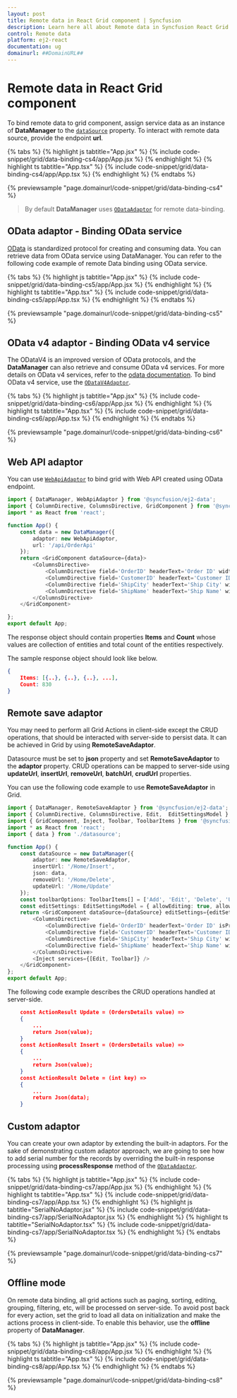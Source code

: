 ```yaml
---
layout: post
title: Remote data in React Grid component | Syncfusion
description: Learn here all about Remote data in Syncfusion React Grid component of Syncfusion Essential JS 2 and more.
control: Remote data 
platform: ej2-react
documentation: ug
domainurl: ##DomainURL##
---
```


# Remote data in React Grid component

To bind remote data to grid component, assign service data as an instance of **DataManager** to the [`dataSource`](https://ej2.syncfusion.com/angular/documentation/api/grid/#datasource) property. To interact with remote data source, provide the endpoint **url**.

{% tabs %}
{% highlight js tabtitle="App.jsx" %}
{% include code-snippet/grid/data-binding-cs4/app/App.jsx %}
{% endhighlight %}
{% highlight ts tabtitle="App.tsx" %}
{% include code-snippet/grid/data-binding-cs4/app/App.tsx %}
{% endhighlight %}
{% endtabs %}

 {% previewsample "page.domainurl/code-snippet/grid/data-binding-cs4" %}

> By default **DataManager** uses [`ODataAdaptor`](https://ej2.syncfusion.com/react/documentation/data/adaptors/#odata-adaptor) for remote data-binding.

## OData adaptor - Binding OData service

[OData](http://www.odata.org/documentation/odata-version-3-0/) is standardized protocol for creating and consuming data.
You can retrieve data from OData service using DataManager. You can refer to the following code example of remote Data binding using OData service.

{% tabs %}
{% highlight js tabtitle="App.jsx" %}
{% include code-snippet/grid/data-binding-cs5/app/App.jsx %}
{% endhighlight %}
{% highlight ts tabtitle="App.tsx" %}
{% include code-snippet/grid/data-binding-cs5/app/App.tsx %}
{% endhighlight %}
{% endtabs %}

 {% previewsample "page.domainurl/code-snippet/grid/data-binding-cs5" %}

## OData v4 adaptor - Binding OData v4 service

The ODataV4 is an improved version of OData protocols, and the **DataManager** can also retrieve and consume OData v4 services.
For more details on OData v4 services, refer to the [odata documentation](http://docs.oasis-open.org/odata/odata/v4.0/errata03/os/complete/part1-protocol/odata-v4.0-errata03-os-part1-protocol-complete.html#_Toc453752197).
To bind OData v4 service, use the [`ODataV4Adaptor`](https://ej2.syncfusion.com/react/documentation/data/adaptors/#odatav4-adaptor).

{% tabs %}
{% highlight js tabtitle="App.jsx" %}
{% include code-snippet/grid/data-binding-cs6/app/App.jsx %}
{% endhighlight %}
{% highlight ts tabtitle="App.tsx" %}
{% include code-snippet/grid/data-binding-cs6/app/App.tsx %}
{% endhighlight %}
{% endtabs %}

 {% previewsample "page.domainurl/code-snippet/grid/data-binding-cs6" %}

## Web API adaptor

You can use [`WebApiAdaptor`](https://ej2.syncfusion.com/react/documentation/data/adaptors/#web-api-adaptor) to bind grid with Web API created using OData endpoint.

```ts
import { DataManager, WebApiAdaptor } from '@syncfusion/ej2-data';
import { ColumnDirective, ColumnsDirective, GridComponent } from '@syncfusion/ej2-react-grids';
import * as React from 'react';

function App() {
    const data = new DataManager({
        adaptor: new WebApiAdaptor,
        url: '/api/OrderApi'
    });
    return <GridComponent dataSource={data}>
        <ColumnsDirective>
            <ColumnDirective field='OrderID' headerText='Order ID' width='120' textAlign="Right" />
            <ColumnDirective field='CustomerID' headerText='Customer ID' width='150' />
            <ColumnDirective field='ShipCity' headerText='Ship City' width='150' />
            <ColumnDirective field='ShipName' headerText='Ship Name' width='150' />
        </ColumnsDirective>
    </GridComponent>

};
export default App;
```

The response object should contain properties **Items** and **Count** whose values are collection of entities and total count of the entities respectively.

The sample response object should look like below.

```json
{
    Items: [{..}, {..}, {..}, ...],
    Count: 830
}
```

## Remote save adaptor

You may need to perform all Grid Actions in client-side except the CRUD operations, that should be interacted with server-side to persist data. It can be achieved in Grid by using **RemoteSaveAdaptor**.

Datasource must be set to **json** property and set **RemoteSaveAdaptor** to the **adaptor** property. CRUD operations can be mapped to server-side using **updateUrl**, **insertUrl**, **removeUrl**, **batchUrl**, **crudUrl** properties.

You can use the following code example to use **RemoteSaveAdaptor** in Grid.

```ts
import { DataManager, RemoteSaveAdaptor } from '@syncfusion/ej2-data';
import { ColumnDirective, ColumnsDirective, Edit,  EditSettingsModel } from '@syncfusion/ej2-react-grids';
import { GridComponent, Inject, Toolbar, ToolbarItems } from '@syncfusion/ej2-react-grids';
import * as React from 'react';
import { data } from './datasource';

function App() {
    const dataSource = new DataManager({
        adaptor: new RemoteSaveAdaptor,
        insertUrl: '/Home/Insert',
        json: data,
        removeUrl: '/Home/Delete',
        updateUrl: '/Home/Update'
    });
    const toolbarOptions: ToolbarItems[] = ['Add', 'Edit', 'Delete', 'Update', 'Cancel'];
    const editSettings: EditSettingsModel = { allowEditing: true, allowAdding: true, allowDeleting: true };
    return <GridComponent dataSource={dataSource} editSettings={editSettings} toolbar={toolbarOptions}>
        <ColumnsDirective>
            <ColumnDirective field='OrderID' headerText='Order ID' isPrimaryKey={true} width='120' textAlign="Right" />
            <ColumnDirective field='CustomerID' headerText='Customer ID' width='150' />
            <ColumnDirective field='ShipCity' headerText='Ship City' width='150' />
            <ColumnDirective field='ShipName' headerText='Ship Name' width='150' />
        </ColumnsDirective>
        <Inject services={[Edit, Toolbar]} />
    </GridComponent>
};
export default App;
```

The following code example describes the CRUD operations handled at server-side.

```json
    const ActionResult Update = (OrdersDetails value) =>
    {
        ...
        return Json(value);
    }
    const ActionResult Insert = (OrdersDetails value) =>
    {
        ...
        return Json(value);
    }
    const ActionResult Delete = (int key) =>
    {
        ...
        return Json(data);
    }
```

## Custom adaptor

You can create your own adaptor by extending the built-in adaptors. For the sake of demonstrating custom adaptor approach, we are going to see how to add serial number for the records by overriding the built-in response processing using **processResponse** method of the [`ODataAdaptor`](https://ej2.syncfusion.com/react/documentation/data/adaptors/#odata-adaptor).

{% tabs %}
{% highlight js tabtitle="App.jsx" %}
{% include code-snippet/grid/data-binding-cs7/app/App.jsx %}
{% endhighlight %}
{% highlight ts tabtitle="App.tsx" %}
{% include code-snippet/grid/data-binding-cs7/app/App.tsx %}
{% endhighlight %}
{% highlight js tabtitle="SerialNoAdaptor.jsx" %}
{% include code-snippet/grid/data-binding-cs7/app/SerialNoAdaptor.jsx %}
{% endhighlight %}
{% highlight ts tabtitle="SerialNoAdaptor.tsx" %}
{% include code-snippet/grid/data-binding-cs7/app/SerialNoAdaptor.tsx %}
{% endhighlight %}
{% endtabs %}

 {% previewsample "page.domainurl/code-snippet/grid/data-binding-cs7" %}

## Offline mode

On remote data binding, all grid actions such as paging, sorting, editing, grouping, filtering, etc, will be processed on server-side.
To avoid post back for every action, set the grid to load all data on initialization and make the actions process in client-side.
To enable this behavior, use the **offline** property of **DataManager**.

{% tabs %}
{% highlight js tabtitle="App.jsx" %}
{% include code-snippet/grid/data-binding-cs8/app/App.jsx %}
{% endhighlight %}
{% highlight ts tabtitle="App.tsx" %}
{% include code-snippet/grid/data-binding-cs8/app/App.tsx %}
{% endhighlight %}
{% endtabs %}

 {% previewsample "page.domainurl/code-snippet/grid/data-binding-cs8" %}